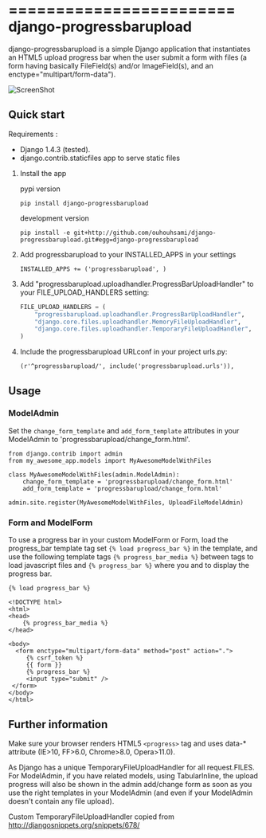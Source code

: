 ========================
django-progressbarupload
========================

django-progressbarupload is a simple Django application that instantiates an HTML5 upload progress bar when the user submit a form with files (a form having basically FileField(s) and/or ImageField(s), and an enctype="multipart/form-data").

![ScreenShot](https://raw.github.com/ouhouhsami/django-progressbarupload/master/docs/img/admin_progress_bar_screenshot.png)


Quick start
-----------

Requirements : 
* Django 1.4.3 (tested).
* django.contrib.staticfiles app to serve static files


1. Install the app

    pypi version

    ```
    pip install django-progressbarupload
    ```

    development version

    ```
    pip install -e git+http://github.com/ouhouhsami/django-progressbarupload.git#egg=django-progressbarupload
    ```

2. Add progressbarupload to your INSTALLED_APPS in your settings

    ```
    INSTALLED_APPS += ('progressbarupload', )
    ```

3. Add "progressbarupload.uploadhandler.ProgressBarUploadHandler" to your FILE_UPLOAD_HANDLERS setting:

    ```python
    FILE_UPLOAD_HANDLERS = (
        "progressbarupload.uploadhandler.ProgressBarUploadHandler",
        "django.core.files.uploadhandler.MemoryFileUploadHandler",
        "django.core.files.uploadhandler.TemporaryFileUploadHandler",
    )
    ```

4. Include the progressbarupload URLconf in your project urls.py:

    ```
    (r'^progressbarupload/', include('progressbarupload.urls')),
    ```

Usage
-----

### ModelAdmin

Set the ```change_form_template``` and ```add_form_template``` attributes in your ModelAdmin to 'progressbarupload/change_form.html'.

    
    from django.contrib import admin
    from my_awesome_app.models import MyAwesomeModelWithFiles

    class MyAwesomeModelWithFiles(admin.ModelAdmin):
        change_form_template = 'progressbarupload/change_form.html'
        add_form_template = 'progressbarupload/change_form.html'

    admin.site.register(MyAwesomeModelWithFiles, UploadFileModelAdmin)
    

### Form and ModelForm

To use a progress bar in your custom ModelForm or Form, load the progress_bar template tag set ```{% load progress_bar %}``` in the template, and use the following template tags ```{% progress_bar_media %}``` between <head> tags to load javascript files and  ```{% progress_bar %}``` where you and to display the progress bar.

    
    {% load progress_bar %}

    <!DOCTYPE html>
    <html>
    <head>
        {% progress_bar_media %}
    </head>

    <body>
      <form enctype="multipart/form-data" method="post" action=".">
         {% csrf_token %}
         {{ form }}
         {% progress_bar %}
         <input type="submit" />
     </form>
    </body>
    </html>

    


Further information
-------------------

Make sure your browser renders HTML5 ```<progress>``` tag and uses data-* attribute (IE>10, FF>6.0, Chrome>8.0, Opera>11.0).

As Django has a unique TemporaryFileUploadHandler for all request.FILES. For ModelAdmin, if you have related models, using TabularInline, the upload progress will also be shown in the admin add/change form as soon as you use the right templates in your ModelAdmin (and even if your ModelAdmin doesn't contain any file upload).

Custom TemporaryFileUploadHandler copied from http://djangosnippets.org/snippets/678/


